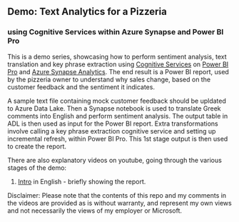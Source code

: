 ## Demo: Text Analytics for a Pizzeria
### using Cognitive Services within Azure Synapse and Power BI Pro

This is a demo series, showcasing how to perform sentiment analysis, text translation and key phrase extraction using [Cognitive Services](https://azure.microsoft.com/en-us/services/cognitive-services/) on [Power BI Pro](https://powerbi.microsoft.com/en-us/) and [Azure Synapse Analytics](https://azure.microsoft.com/en-us/services/synapse-analytics/). The end result is a Power BI report, used by the pizzeria owner to understand why sales change, based on the customer feedback and the sentiment it indicates.

A sample text file containing mock customer feedback should be upldated to Azure Data Lake. Then a Synapse notebook is used to translate Greek comments into English and perform sentiment analysis. The output table in ADL is then used as input for the Power BI report. Extra transformations involve calling a key phrase extraction cognitive service and setting up incremental refresh, within Power BI Pro. This 1st stage output is then used to create the report.

There are also explanatory videos on youtube, going through the various stages of the demo:

1. [Intro](https://youtu.be/36Lekgu0iaU) in English - briefly showing the report.


Disclaimer: Please note that the contents of this repo and my comments in the videos are provided as is without warranty, and represent my own views and not necessarily the views of my employer or Microsoft.
